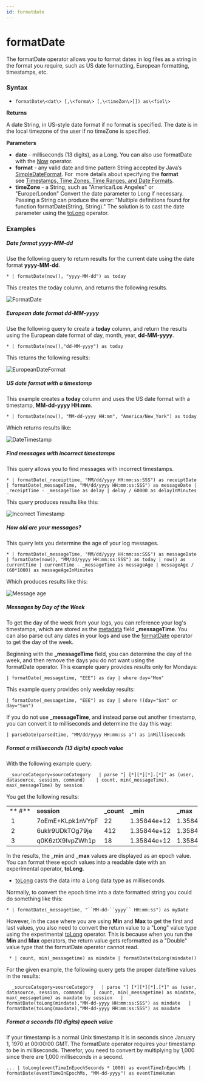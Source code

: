 ```yaml
---
id: formatdate
---
```


# formatDate

The formatDate operator allows you to format dates in log files as a
string in the format you require, such as US date formatting, European
formatting, timestamps, etc. 

### Syntax

* `formatDate\<dat\> [,\<forma\> [,\<timeZon\>]]) as\<fiel\>`

**Returns**

A date String, in US-style date format if no format is specified. The
date is in the local timezone of the user if no timeZone is specified.

**Parameters**

* **date** - milliseconds (13 digits), as a Long. You can also
    use formatDate with the [Now](now.md "now") operator.
* **format** - any valid date and time pattern String accepted by
    Java’s
    [SimpleDateFormat](https://docs.oracle.com/javase/7/docs/api/java/text/SimpleDateFormat.html "https://docs.oracle.com/javase/7/docs/api/java/text/SimpleDateFormat.html"). For   
    more details about specifying the **format** see [Timestamps, Time
    Zones, Time Ranges, and Date
    Formats](../../../03Send-Data/Sources/04Reference-Information-for-Sources/Timestamps,-Time-Zones,-Time-Ranges,-and-Date-Formats.md "Timestamps, Time Zones, Time Ranges, and Date Formats").
* **timeZone** - a String, such as "America/Los Angeles" or
    "Europe/London"
    Convert the date parameter to Long if necessary. Passing a String
    can produce the error: "Multiple definitions found for function
    formatDate(String, String)." The solution is to cast the date
    parameter using the
    [toLong](Manually-Casting-String-Data-to-a-Number.md "Manually Casting String Data to a Number")
    operator.

### Examples

##### **Date format yyyy-MM-dd**

Use the following query to return results for the current date using the
date format **yyyy-MM-dd**.

`* | formatDate(now(), "yyyy-MM-dd") as today`

This creates the today column, and returns the following results.

![FormatDate](../../static/img/Search-Query-Language/Search-Operators/formatDate/FormatDate.png)

##### **European date format** **dd-MM-yyyy**

Use the following query to create a **today** column, and return the
results using the European date format of day, month,
year, **dd-MM-yyyy**.

`* | formatDate(now(),"dd-MM-yyyy") as today`

This returns the following results:

![EuropeanDateFormat](../../static/img/Search-Query-Language/Search-Operators/formatDate/EuropeanDateFormat.png)

##### **US date format with a timestamp**

This example creates a **today** column and uses the US date format with
a timestamp, **MM-dd-yyyy HH:mm**.

`* | formatDate(now(), "MM-dd-yyyy HH:mm", "America/New_York") as today`

Which returns results like:

![DateTimestamp](../../static/img/Search-Query-Language/Search-Operators/formatDate/DateTimestamp.png)

##### **Find messages with incorrect timestamps**

This query allows you to find messages with incorrect timestamps.

`* | formatDate(_receipttime, "MM/dd/yyyy HH:mm:ss:SSS") as receiptDate | formatDate(_messageTime, "MM/dd/yyyy HH:mm:ss:SSS") as messageDate | _receiptTime - _messageTime as delay | delay / 60000 as delayInMinutes`

This query produces results like this:

![Incorrect
Timestamp](../../static/img/Search-Query-Language/Search-Operators/formatDate/IncorrectTimestamp.png)

##### **How old are your messages?**

This query lets you determine the age of your log messages.

`* | formatDate(_messageTime, "MM/dd/yyyy HH:mm:ss:SSS") as messageDate | formatDate(now(), "MM/dd/yyyy HH:mm:ss:SSS") as today | now() as currentTime | currentTime - _messageTime as messageAge | messageAge / (60*1000) as messageAgeInMinutes`

Which produces results like this:

![Message
age](../../static/img/Search-Query-Language/Search-Operators/formatDate/MessageAge.png)

##### **Messages by Day of the Week**

To get the day of the week from your logs, you can reference your log's
timestamps, which are stored as
the [metadata](/Search/Get_Started_with_Search/Search_Basics/Search_Metadat.md) field ****\_messageTime****.
You can also parse out any dates in your logs and use
the [formatDate](./formatDate.md "formatDate") operator to get the day
of the week.  
  
Beginning with the ****\_messageTime**** field, you can determine the
day of the week, and then remove the days you do not want using the
formatDate operator. This example query provides results only for
Mondays:

`| formatDate(_messagetime, "EEE") as day | where day="Mon"`

This example query provides only weekday results:

`| formatDate(_messagetime, "EEE") as day | where !(day="Sat" or day="Sun")`

If you do not use ****\_messageTime****, and instead parse out another
timestamp, you can convert it to milliseconds and determine the day this
way:

`| parseDate(parsedtime, "MM/dd/yyyy HH:mm:ss a") as inMilliseconds`

##### **Format a milliseconds (13 digits) epoch value**

With the following example query:

` _sourceCategory=sourceCategory   | parse "] [*][*][*].[*]" as (user, datasource, session, command)    | count, min(_messageTime), max(_messageTime) by session`

You get the following results:

|        |                  |             |             |             |
|--------|------------------|-------------|-------------|-------------|
| ** #** | **session**      | **\_count** | **\_min**   | **\_max**   |
|  1     | 7oEmE+KLpk1nVYpF | 22          | 1.35844e+12 | 1.35844e+12 |
|  2     | 6uklr9UDkTOg79je | 412         | 1.35844e+12 | 1.35844e+12 |
|  3     | q0K6ztX9IvpZWh1p | 18          | 1.35844e+12 | 1.35844e+12 |

In the results, the **\_min** and **\_max** values are displayed as an
epoch value. You can format these epoch values into a readable date
with an experimental operator, **toLong**.

* [toLong](Manually-Casting-String-Data-to-a-Number.md "Casting Data to a Number or String")
    casts the data into a Long data type as milliseconds.

Normally, to convert the epoch time into a date formatted string you could
do something like this:

`* | formatDate(_messagetime, "``MM-dd-``yyyy`` HH:mm:ss") as myDate `

However, in the case where you are using **Min** and **Max** to get the
first and last values, you also need to convert the return value to a
"Long" value type using the
experimental [toLong](Manually-Casting-String-Data-to-a-Number.md "Casting Data to a Number or String") operator.
This is because when you run the **Min** and **Max** operators, the
return value gets reformatted as a "Double" value type that
the formatDate operator cannot read.

` * | count, min(_messagetime) as mindate | formatDate(toLong(mindate))`

For the given example, the following query gets the proper date/time
values in the results:

`  _sourceCategory=sourceCategory   | parse "] [*][*][*].[*]" as (user, datasource, session, command)   | count, min(_messagetime) as mindate, max(_messagetime) as maxdate by session   | formatDate(toLong(mindate),"MM-dd-yyyy HH:mm:ss:SSS") as mindate   | formatDate(toLong(maxdate),"MM-dd-yyyy HH:mm:ss:SSS") as maxdate`

##### **Format a seconds (10 digits) epoch value**

If your timestamp is a normal Unix timestamp it is in seconds
since January 1, 1970 at 00:00:00 GMT. The formatDate operator requires
your timestamp to be in milliseconds. Therefor, you need to convert by
multiplying by 1,000 since there are 1,000 milliseconds in a second.

`... | toLong(eventTimeInEpochSeconds * 1000) as eventTimeInEpochMs | formatDate(eventTimeInEpochMs, "MM-dd-yyyy") as eventTimeHuman`
